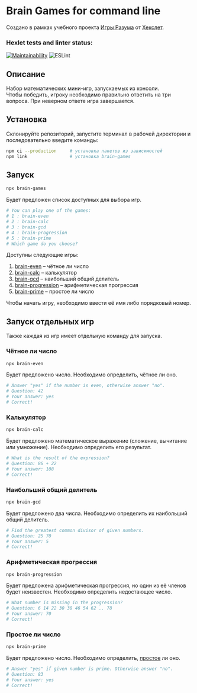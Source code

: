# Brain Games for command line

Создано в рамках учебного проекта [Игры Разума](https://ru.hexlet.io/professions/frontend/projects/44) от [Хекслет](https://ru.hexlet.io/).

### Hexlet tests and linter status:

[![Maintainability](https://api.codeclimate.com/v1/badges/5784889176721155ef44/maintainability)](https://codeclimate.com/github/cgehuzi/frontend-project-lvl1/maintainability)
![ESLint](https://github.com/cgehuzi/frontend-project-lvl1/actions/workflows/lint.yml/badge.svg)

## Описание

Набор математических мини-игр, запускаемых из консоли.  
Чтобы победить, игроку необходимо правильно ответить на три вопроса. При неверном ответе игра завершается.

## Установка

Склонируйте репозиторий, запустите терминал в рабочей директории и последовательно введите команды:

```bash
npm ci --production     # установка пакетов из зависимостей
npm link                # установка brain-games
```

## Запуск

```bash
npx brain-games
```

Будет предложен список доступных для выбора игр.

```bash
# You can play one of the games:
# 1 : brain-even
# 2 : brain-calc
# 3 : brain-gcd
# 4 : brain-progression
# 5 : brain-prime
# Which game do you choose?
```

Доступны следующие игры:

1. [brain-even](#чётное-ли-число) – чётное ли число
2. [brain-calc](#калькулятор) – калькулятор
3. [brain-gcd](#наибольший-общий-делитель) – наибольший общий делитель
4. [brain-progression](#арифметическая-прогрессия) – арифметическая прогрессия
5. [brain-prime](#простое-ли-число) – простое ли число

Чтобы начать игру, необходимо ввести её имя либо порядковый номер.

## Запуск отдельных игр

Также каждая из игр имеет отдельную команду для запуска.

### Чётное ли число

```bash
npx brain-even
```

Будет предложено число. Необходимо определить, чётное ли оно.

```bash
# Answer "yes" if the number is even, otherwise answer "no".
# Question: 42
# Your answer: yes
# Correct!
```

### Калькулятор

```bash
npx brain-calc
```

Будет предложено математическое выражение (сложение, вычитание или умножение). Необходимо определить его результат.

```bash
# What is the result of the expression?
# Question: 86 + 22
# Your answer: 108
# Correct!
```

### Наибольший общий делитель

```bash
npx brain-gcd
```

Будет предложено два числа. Необходимо определить их наибольший общий делитель.

```bash
# Find the greatest common divisor of given numbers.
# Question: 25 70
# Your answer: 5
# Correct!
```

### Арифметическая прогрессия

```bash
npx brain-progression
```

Будет предложена арифметическая прогрессия, но один из её членов будет неизвестен. Необходимо определить недостающее число.

```bash
# What number is missing in the progression?
# Question: 6 14 22 30 38 46 54 62 .. 78
# Your answer: 70
# Correct!
```

### Простое ли число

```bash
npx brain-prime
```

Будет предложено число. Необходимо определить, [простое](https://ru.wikipedia.org/wiki/Простое_число) ли оно.

```bash
# Answer "yes" if given number is prime. Otherwise answer "no".
# Question: 83
# Your answer: yes
# Correct!
```
